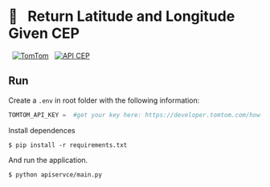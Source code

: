 # 📍 &nbsp; Return Latitude and Longitude Given CEP

&nbsp; [![TomTom](https://img.shields.io/badge/API&nbsp;Documentation-TomTom-red)](https://developer.tomtom.com/search-api/search-api-documentation) &nbsp; [![API CEP](https://img.shields.io/badge/API&nbsp;Documentation-API&nbsp;CEP-purple)](https://apicep.com/api-de-consulta/)

## Run

Create a `.env` in root folder with the following information:

```python
TOMTOM_API_KEY =  #get your key here: https://developer.tomtom.com/how-to-get-tomtom-api-key
```

Install dependences
```
$ pip install -r requirements.txt
```

And run the application.
```
$ python apiservce/main.py
```


